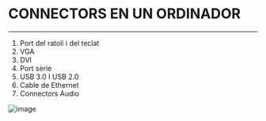 # CONNECTORS EN UN ORDINADOR
***

1. Port del ratolí i del teclat
2. VGA
3. DVI
4. Port sèrie
5. USB 3.0 I USB 2.0
6. Cable de Ethernet
7. Connectors Audio

![image](https://mail.google.com/mail/u/0/?ui=2&ik=0cc51efee6&view=fimg&th=157dc83fa2c5995d&attid=0.1&disp=inline&realattid=1548613905720804213-local0&safe=1&attbid=ANGjdJ_xNfVhehTW-XzWZeAtE9l0UkW1lnEUmaGTGh1lZe8poJ7n7nx8a4rzYM-BX3q7QPHImOqa4iExhSTN20HVvDlK6qBAX0qKUDockqjqxeHq5M73akNJWfyJsXM&ats=1477296495709&rm=157dc83fa2c5995d&zw&sz=w1440-h765)
